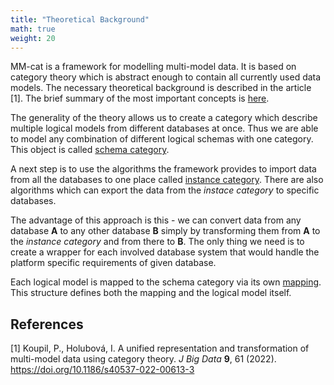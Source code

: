 ```yaml
---
title: "Theoretical Background"
math: true
weight: 20
---
```


MM-cat is a framework for modelling multi-model data. It is based on category theory which is abstract enough to contain all currently used data models. The necessary theoretical background is described in the article [1]. The brief summary of the most important concepts is [here](categoryTheory.md).

The generality of the theory allows us to create a category which describe multiple logical models from different databases at once. Thus we are able to model any combination of different logical schemas with one category. This object is called [schema category](schemaAndInstanceCategory.md#schema-category).

A next step is to use the algorithms the framework provides to import data from all the databases to one place called [instance category](schemaAndInstanceCategory.md#instance-category). There are also algorithms which can export the data from the *instace category* to specific databases.

The advantage of this approach is this - we can convert data from any database **A** to any other database **B** simply by transforming them from **A** to the *instance category* and from there to **B**. The only thing we need is to create a wrapper for each involved database system that would handle the platform specific requirements of given database.

Each logical model is mapped to the schema category via its own [mapping](mapping.md). This structure defines both the mapping and the logical model itself.

## References

[1] Koupil, P., Holubová, I. A unified representation and transformation of multi-model data using category theory. *J Big Data* **9**, 61 (2022). https://doi.org/10.1186/s40537-022-00613-3

